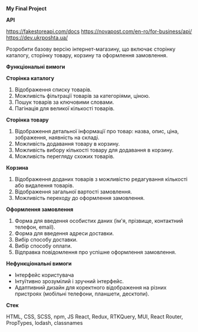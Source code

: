 **My Final Project**

**API**

https://fakestoreapi.com/docs
https://novapost.com/en-ro/for-business/api/
https://dev.ukrposhta.ua/

Розробити базову версію інтернет-магазину, що включає сторінку каталогу, сторінку товару, корзину та оформлення замовлення.

**Функціональні вимоги**

**Сторінка каталогу**
1. Відображення списку товарів.
2. Можливість фільтрації товарів за категоріями, ціною.
3. Пошук товарів за ключовими словами.
4. Пагінація для великої кількості товарів.

**Сторінка товару**
1. Відображення детальної інформації про товар: назва, опис, ціна, зображення, наявність на складі.
2. Можливість додавання товару в корзину.
3. Можливість вибору кількості товару для додавання в корзину.
4. Можливість перегляду схожих товарів.

**Корзина**
1. Відображення доданих товарів з можливістю редагування кількості або видалення товарів.
2. Відображення загальної вартості замовлення.
3. Можливість переходу до оформлення замовлення.

**Оформлення замовлення**
1. Форма для введення особистих даних (ім'я, прізвище, контактний телефон, email).
2. Форма для введення адреси доставки.
3. Вибір способу доставки.
4. Вибір способу оплати.
5. Відправка повідомлення про успішне оформлення замовлення.

**Нефункціональні вимоги**
* Інтерфейс користувача
* Інтуїтивно зрозумілий і зручний інтерфейс.
* Адаптивний дизайн для коректного відображення на різних пристроях (мобільні телефони, планшети, десктопи).

**Стек**

HTML, CSS, SCSS, npm, JS
React, Redux, RTKQuery, MUI, React Router, PropTypes, lodash, classnames 
